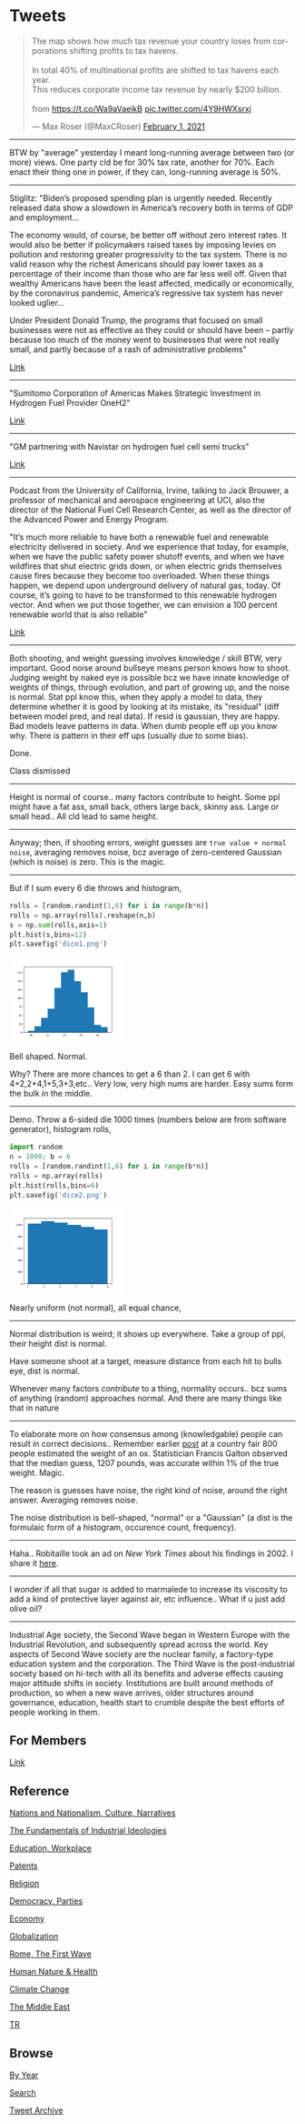 # Tweets

<blockquote class="twitter-tweet"><p lang="en" dir="ltr">The map shows how much tax revenue your country loses from corporations shifting profits to tax havens.<br><br>In total 40% of multinational profits are shifted to tax havens each year.<br>This reduces corporate income tax revenue by nearly $200 billion.<br><br>from <a href="https://t.co/Wa9aVaeikB">https://t.co/Wa9aVaeikB</a> <a href="https://t.co/4Y9HWXsrxj">pic.twitter.com/4Y9HWXsrxj</a></p>&mdash; Max Roser (@MaxCRoser) <a href="https://twitter.com/MaxCRoser/status/1356203389630218243?ref_src=twsrc%5Etfw">February 1, 2021</a></blockquote> <script async src="https://platform.twitter.com/widgets.js" charset="utf-8"></script>

---

BTW by "average" yesterday I meant long-running average between two
(or more) views. One party cld be for 30% tax rate, another for
70%. Each enact their thing one in power, if they can, long-running
average is 50%.

---

Stiglitz: "Biden’s proposed spending plan is urgently needed. Recently
released data show a slowdown in America’s recovery both in terms
of GDP and employment...

The economy would, of course, be better off without zero interest
rates. It would also be better if policymakers raised taxes by
imposing levies on pollution and restoring greater progressivity to
the tax system. There is no valid reason why the richest Americans
should pay lower taxes as a percentage of their income than those who
are far less well off. Given that wealthy Americans have been the
least affected, medically or economically, by the coronavirus
pandemic, America’s regressive tax system has never looked uglier...

Under President Donald Trump, the programs that focused on small
businesses were not as effective as they could or should have been –
partly because too much of the money went to businesses that were not
really small, and partly because of a rash of administrative problems"

[Link](https://www.project-syndicate.org/commentary/biden-right-to-launch-massive-rescue-plan-by-joseph-e-stiglitz-2021-02?referral=d582d5)

---

"Sumitomo Corporation of Americas Makes Strategic Investment in Hydrogen Fuel Provider OneH2"

[Link](https://www.prnewswire.com/news-releases/sumitomo-corporation-of-americas-makes-strategic-investment-in-hydrogen-fuel-provider-oneh2-301216213.html)

---

"GM partnering with Navistar on hydrogen fuel cell semi trucks"

[Link](https://www.detroitnews.com/story/business/autos/general-motors/2021/01/27/gm-partnering-navistar-hydrogen-fuel-cell-semi-trucks/4265647001/)

---

Podcast from the University of California, Irvine, talking to Jack
Brouwer, a professor of mechanical and aerospace engineering at UCI,
also the director of the National Fuel Cell Research Center, as well
as the director of the Advanced Power and Energy Program.

"It’s much more reliable to have both a renewable fuel and renewable
electricity delivered in society. And we experience that today, for
example, when we have the public safety power shutoff events, and when
we have wildfires that shut electric grids down, or when electric
grids themselves cause fires because they become too overloaded. When
these things happen, we depend upon underground delivery of natural
gas, today. Of course, it’s going to have to be transformed to this
renewable hydrogen vector. And when we put those together, we can
envision a 100 percent renewable world that is also reliable"

[Link](https://news.uci.edu/2021/01/27/uci-podcast-solving-climate-change-with-clean-hydrogen-fuel/)

---

Both shooting, and weight guessing involves knowledge / skill BTW,
very important. Good noise around bullseye means person knows how to
shoot.  Judging weight by naked eye is possible bcz we have innate
knowledge of weights of things, through evolution, and part of growing
up, and the noise is normal. Stat ppl know this, when they apply a
model to data, they determine whether it is good by looking at its
mistake, its "residual" (diff between model pred, and real data). If
resid is gaussian, they are happy. Bad models leave patterns in
data. When dumb people eff up you know why. There is pattern in their
eff ups (usually due to some bias).

Done.

Class dismissed

---

Height is normal of course.. many factors contribute to height. Some
ppl might have a fat ass, small back, others large back, skinny
ass. Large or small head.. All cld lead to same height.

---

Anyway; then, if shooting errors, weight guesses are `true value + normal noise`,
averaging removes noise, bcz average of zero-centered
Gaussian (which is noise) is zero. This is the magic.

---

But if I sum every 6 die throws and histogram,

```python
rolls = [random.randint(1,6) for i in range(b*n)]
rolls = np.array(rolls).reshape(n,b)
s = np.sum(rolls,axis=1)
plt.hist(s,bins=12)
plt.savefig('dice1.png')
```

<img width="200" src="https://github.com/muratk3n/thirdwave/blob/master/en/tweets/2021/dice1.png?raw=true"/>

Bell shaped. Normal.

Why? There are more chances to get a 6 than 2. I can get 6 with
4+2,2+4,1+5,3+3,etc.. Very low, very high nums are harder. Easy sums
form the bulk in the middle.

---

Demo. Throw a 6-sided die 1000 times (numbers below are from software
generator), histogram rolls,

```python
import random
n = 1000; b = 6
rolls = [random.randint(1,6) for i in range(b*n)]
rolls = np.array(rolls)
plt.hist(rolls,bins=6)
plt.savefig('dice2.png')
```

<img width="200" src="https://github.com/muratk3n/thirdwave/blob/master/en/tweets/2021/dice2.png?raw=true"/>

Nearly uniform (not normal), all equal chance,

---

Normal distribution is weird; it shows up everywhere. Take a group of ppl,
their height dist is normal.

Have someone shoot at a target, measure distance from each hit to
bulls eye, dist is normal.

Whenever many factors *contribute* to a thing, normality occurs.. bcz
sums of anything (random) approaches normal. And there are many things
like that in nature

---

To elaborate more on how consensus among (knowledgable) people can
result in correct decisions.. Remember earlier
[post](2020/07/crowd-wisdom.md) at a country fair 800 people estimated
the weight of an ox. Statistician Francis Galton observed that the
median guess, 1207 pounds, was accurate within 1% of the true
weight. Magic.

The reason is guesses have noise, the right kind of noise, around the
right answer. Averaging removes noise.

The noise distribution is bell-shaped, "normal" or a "Gaussian" (a
dist is the formulaic form of a histogram, occurence count, frequency).

---

Haha.. Robitaille took an ad on *New York Times* about his findings in 2002.
I share it [here](2021/01/kirchoff-sun-bigbang.md).

---

I wonder if all that sugar is added to marmalede to increase its
viscosity to add a kind of protective layer against air, etc
influence.. What if u just add olive oil?

---

Industrial Age society, the Second Wave began in Western Europe with
the Industrial Revolution, and subsequently spread across the
world. Key aspects of Second Wave society are the nuclear family, a
factory-type education system and the corporation. The Third Wave is
the post-industrial society based on hi-tech with all its benefits and
adverse effects causing major attitude shifts in society. Institutions
are built around methods of production, so when a new wave arrives,
older structures around governance, education, health start to crumble
despite the best efforts of people working in them.

## For Members

[Link](https://thirdwave-members.herokuapp.com)

## Reference

[Nations and Nationalism, Culture, Narratives](/2013/02/nations-and-nationalism.md)

[The Fundamentals of Industrial Ideologies](/2011/04/fundamentals-of-industrial-ideologies.md)

[Education, Workplace](2017/09/education-workplace.md)

[Patents](/2018/09/patents.md)

[Religion](/2015/04/god-religion.md)

[Democracy, Parties](/2016/11/democracy.md)

[Economy](/2018/05/economy.md)

[Globalization](/2018/09/globalization.md)

[Rome, The First Wave](/2017/12/rome.md)

[Human Nature & Health](/2020/07/human-nature.md)

[Climate Change](/2018/12/climate.md)

[The Middle East](/2019/07/middleeast.md)

[TR](../tr)

## Browse

[By Year](years.md)

[Search](search.html)

[Tweet Archive](/tweets/README.md)


